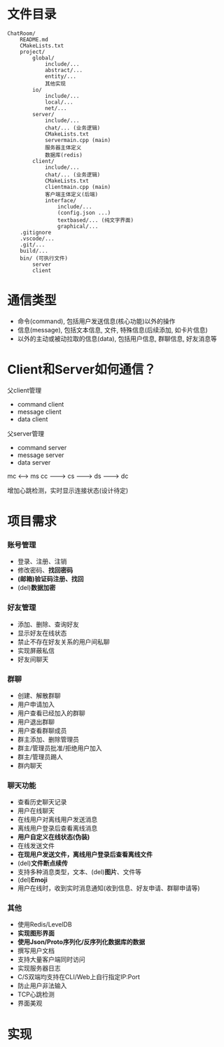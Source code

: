 # 文件目录
~~~
ChatRoom/
    README.md
    CMakeLists.txt
    project/
        global/
            include/...
            abstract/...
            entity/...
            其他实现
        io/
            include/...
            local/...
            net/...
        server/
            include/...
            chat/... (业务逻辑)
            CMakeLists.txt
            servermain.cpp (main)
            服务器主体定义
            数据库(redis)
        client/
            include/...
            chat/... (业务逻辑)
            CMakeLists.txt
            clientmain.cpp (main)
            客户端主体定义(后端)
            interface/
                include/...
                (config.json ...)
                textbased/... (纯文字界面)
                graphical/...
    .gitignore
    .vscode/...
    .git/...
    build/...
    bin/ (可执行文件)
        server
        client
~~~

# 通信类型
- 命令(command), 包括用户发送信息(核心功能)以外的操作
- 信息(message), 包括文本信息, 文件, 特殊信息(后续添加, 如卡片信息)
- 以外的主动或被动拉取的信息(data), 包括用户信息, 群聊信息, 好友消息等

# Client和Server如何通信？
父client管理
- command client
- message client
- data client

父server管理
- command server
- message server
- data server

mc <--> ms
cc ---> cs ---> ds ---> dc

增加心跳检测，实时显示连接状态(设计待定)

# 项目需求
### 账号管理
- 登录、注册、注销
- 修改密码、**找回密码**
- **(邮箱)验证码注册、找回**
- (del)**数据加密**

### 好友管理
- 添加、删除、查询好友
- 显示好友在线状态
- 禁止不存在好友关系的用户间私聊
- 实现屏蔽私信
- 好友间聊天

### 群聊
- 创建、解散群聊
- 用户申请加入
- 用户查看已经加入的群聊
- 用户退出群聊
- 用户查看群聊成员
- 群主添加、删除管理员
- 群主/管理员批准/拒绝用户加入
- 群主/管理员踢人
- 群内聊天

### 聊天功能
- 查看历史聊天记录
- 用户在线聊天
- 在线用户对离线用户发送消息
- 离线用户登录后查看离线消息
- **用户自定义在线状态(伪装)**
- 在线发送文件
- **在现用户发送文件，离线用户登录后查看离线文件**
- (del)**文件断点续传**
- 支持多种消息类型，文本、(del)**图片**、文件等
- (del)**Emoji**
- 用户在线时，收到实时消息通知(收到信息、好友申请、群聊申请等)

### 其他
- 使用Redis/LevelDB
- **实现图形界面**
- **使用Json/Proto序列化/反序列化数据库的数据**
- 撰写用户文档
- 支持大量客户端同时访问
- 实现服务器日志
- C/S双端均支持在CLI/Web上自行指定IP:Port
- 防止用户非法输入
- TCP心跳检测
- 界面美观

# 实现

